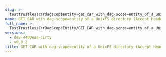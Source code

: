 ```yaml
---
slug: >-
  testtrustlesscardagscopeentity-get_car_with_dag-scope=entity_of_a_unixfs_directory_(accept_header)
name: GET CAR with dag-scope=entity of a UnixFS directory (Accept Header)
full_name: >-
  TestTrustlessCarDagScopeEntity/GET_CAR_with_dag-scope=entity_of_a_UnixFS_directory_(Accept_Header)
versions:
  - dev-44b0eaa-dirty
  - v0.0.2
title: GET CAR with dag-scope=entity of a UnixFS directory (Accept Header)
---
```


